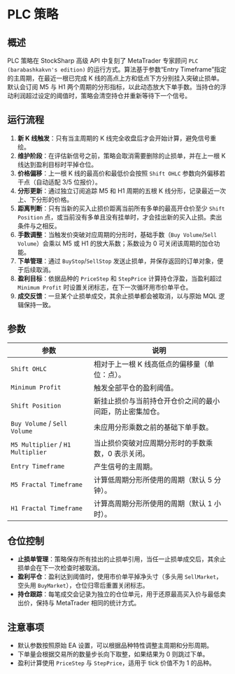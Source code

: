 # PLC 策略

## 概述

PLC 策略在 StockSharp 高级 API 中复刻了 MetaTrader 专家顾问 `PLC (barabashkakvn's edition)` 的运行方式。算法基于参数“Entry Timeframe”指定的主周期，在最近一根已完成 K 线的高点上方和低点下方分别挂入突破止损单。默认会订阅 M5 与 H1 两个周期的分形指标，以此动态放大下单手数。当持仓的浮动利润超过设定的阈值时，策略会清空持仓并重新等待下一个信号。

## 运行流程

1. **新 K 线触发**：只有当主周期的 K 线完全收盘后才会开始计算，避免信号重绘。
2. **维护阶段**：在评估新信号之前，策略会取消需要删除的止损单，并在上一根 K 线达到盈利目标时平掉仓位。
3. **价格偏移**：上一根 K 线的最高价和最低价会按照 `Shift OHLC` 参数向外偏移若干点（自动适配 3/5 位报价）。
4. **分形更新**：通过独立订阅追踪 M5 和 H1 周期的五根 K 线分形，记录最近一次上、下分形的价格。
5. **距离判断**：只有当新的买入止损价距离当前所有多单的最高开仓价至少 `Shift Position` 点，或当前没有多单且没有挂单时，才会挂出新的买入止损。卖出条件与之相反。
6. **手数调整**：当触发价突破对应周期的分形时，基础手数（`Buy Volume`/`Sell Volume`）会乘以 M5 或 H1 的放大系数；系数设为 0 可关闭该周期的加仓功能。
7. **下单管理**：通过 `BuyStop`/`SellStop` 发送止损单，并保存返回的订单对象，便于后续取消。
8. **盈利目标**：依据品种的 `PriceStep` 和 `StepPrice` 计算持仓浮盈，当盈利超过 `Minimum Profit` 时设置关闭标志，在下一次循环用市价单平仓。
9. **成交反馈**：一旦某个止损单成交，其余止损单都会被取消，以与原始 MQL 逻辑保持一致。

## 参数

| 参数 | 说明 |
|------|------|
| `Shift OHLC` | 相对于上一根 K 线高低点的偏移量（单位：点）。 |
| `Minimum Profit` | 触发全部平仓的盈利阈值。 |
| `Shift Position` | 新挂止损价与当前持仓开仓价之间的最小间距，防止密集加仓。 |
| `Buy Volume` / `Sell Volume` | 未应用分形乘数之前的基础下单手数。 |
| `M5 Multiplier` / `H1 Multiplier` | 当止损价突破对应周期分形时的手数乘数，0 表示关闭。 |
| `Entry Timeframe` | 产生信号的主周期。 |
| `M5 Fractal Timeframe` | 计算低周期分形所使用的周期（默认 5 分钟）。 |
| `H1 Fractal Timeframe` | 计算高周期分形所使用的周期（默认 1 小时）。 |

## 仓位控制

- **止损单管理**：策略保存所有挂出的止损单引用，当任一止损单成交后，其余止损单会在下一次检查时被取消。
- **盈利平仓**：盈利达到阈值时，使用市价单平掉净头寸（多头用 `SellMarket`，空头用 `BuyMarket`），仓位归零后重置关闭标志。
- **持仓跟踪**：每笔成交会记录为独立的仓位单元，用于还原最高买入价与最低卖出价，保持与 MetaTrader 相同的统计方式。

## 注意事项

- 默认参数按照原始 EA 设置，可以根据品种特性调整主周期和分形周期。
- 下单量会根据交易所的数量步长向下取整，如果结果为 0 则跳过下单。
- 盈利计算使用 `PriceStep` 与 `StepPrice`，适用于 tick 价值不为 1 的品种。

